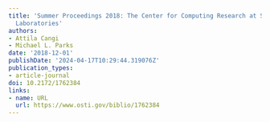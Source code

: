 ```yaml
---
title: 'Summer Proceedings 2018: The Center for Computing Research at Sandia National
  Laboratories'
authors:
- Attila Cangi
- Michael L. Parks
date: '2018-12-01'
publishDate: '2024-04-17T10:29:44.319076Z'
publication_types:
- article-journal
doi: 10.2172/1762384
links:
- name: URL
  url: https://www.osti.gov/biblio/1762384
---
```

